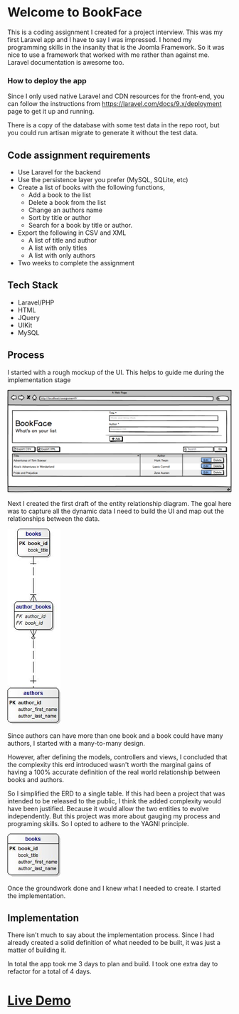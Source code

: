 # Welcome to BookFace #
This is a coding assignment I created for a project interview. 
This was my first Laravel app and I have to say I was impressed. 
I honed my programming skills in the insanity that is the Joomla Framework. 
So it was nice to use a framework that worked with me rather than against me. 
Laravel documentation is awesome too.

### How to deploy the app ###
Since I only used native Laravel and CDN resources for the front-end, you can follow the
instructions from https://laravel.com/docs/9.x/deployment page to get it up and running.

There is a copy of the database with some test data in the repo root,
but you could run artisan migrate to generate it without the test data.

## Code assignment requirements ##

- Use Laravel for the backend
- Use the persistence layer you prefer (MySQL, SQLite, etc)
- Create a list of books with the following functions,
  - Add a book to the list
  - Delete a book from the list
  - Change an authors name
  - Sort by title or author
  - Search for a book by title or author.
- Export the following in CSV and XML
  - A list of title and author
  - A list with only titles
  - A list with only authors
- Two weeks to complete the assignment

## Tech Stack ##
- Laravel/PHP
- HTML
- JQuery 
- UIKit
- MySQL

## Process ##
I started with a rough mockup of the UI. This helps to guide me during the implementation stage

![bookface mockup](/docs/2022-03-13-booklist.blade.php-mockup.png)

Next I created the first draft of the entity relationship diagram. 
The goal here was to capture all the dynamic data I need to build the UI and map out the relationships between the data.

![erd v1](/docs/2022-03-12-erd.jpg)

Since authors can have more than one book and a book could have many authors, I started with a many-to-many design.

However, after defining the models, controllers and views,
I concluded that the complexity this erd introduced wasn't worth the marginal gains 
of having a 100% accurate definition of the real world relationship between books and authors.

So I simplified the ERD to a single table. If this had been a project that was intended to be released to the public, 
I think the added complexity would have been justified. Because it would allow the two entities to evolve independently.
But this project was more about gauging my process and programing skills. So I opted to adhere to the YAGNI principle.

![erd v1](/docs/2022-03-13-erd.jpg)

Once the groundwork done and I knew what I needed to create. I started the implementation.

## Implementation ##
There isn't much to say about the implementation process. Since I had already created a solid definition of
what needed to be built, it was just a matter of building it.

In total the app took me 3 days to plan and build. I took one extra day to refactor for a total of 4 days.

# [Live Demo](https://mathewlenning.com/bookface/) #
